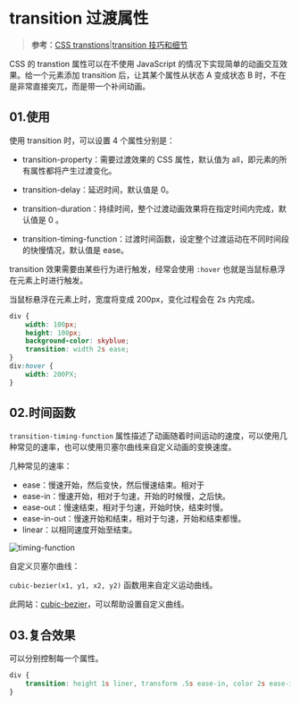 # transition 过渡属性

> **参考：**[CSS transtions](https://www.w3schools.com/css/css3_transitions.asp)|[transition 技巧和细节](https://juejin.cn/post/6924114612799406093)

CSS 的 transtion 属性可以在不使用 JavaScript 的情况下实现简单的动画交互效果。给一个元素添加 transition 后，让其某个属性从状态 A 变成状态 B 时，不在是非常直接突兀，而是带一个补间动画。    

## 01.使用

使用 transition 时，可以设置 4 个属性分别是：

- transition-property：需要过渡效果的 CSS 属性，默认值为 all，即元素的所有属性都将产生过渡变化。

- transition-delay：延迟时间，默认值是 0。
- transition-duration：持续时间，整个过渡动画效果将在指定时间内完成，默认值是 0 。
- transition-timing-function：过渡时间函数，设定整个过渡运动在不同时间段的快慢情况，默认值是 ease。

transition 效果需要由某些行为进行触发，经常会使用 `:hover`  也就是当鼠标悬浮在元素上时进行触发。

当鼠标悬浮在元素上时，宽度将变成 200px，变化过程会在 2s 内完成。

```css
div {
    width: 100px;
    height: 100px;
    background-color: skyblue;
    transition: width 2s ease;
}
div:hover {
    width: 200PX;
}
```

## 02.时间函数

`transition-timing-function` 属性描述了动画随着时间运动的速度，可以使用几种常见的速率，也可以使用贝塞尔曲线来自定义动画的变换速度。

几种常见的速率：

- ease：慢速开始，然后变快，然后慢速结束。相对于
- ease-in：慢速开始，相对于匀速，开始的时候慢，之后快。
- ease-out：慢速结束，相对于匀速，开始时快，结束时慢。
- ease-in-out：慢速开始和结束，相对于匀速，开始和结束都慢。
- linear：以相同速度开始至结束。

![timing-function](https://i.stack.imgur.com/qT6BD.png)

自定义贝塞尔曲线：

`cubic-bezier(x1, y1, x2, y2)` 函数用来自定义运动曲线。

此网站：[cubic-bezier](https://cubic-bezier.com/#.17,.67,.83,.67)，可以帮助设置自定义曲线。

## 03.复合效果

可以分别控制每一个属性。

```css
div {
    transition: height 1s liner, transform .5s ease-in, color 2s ease-in-out;
}
```








